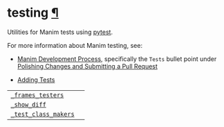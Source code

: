 # testing [¶](https://docs.manim.community/en/stable/reference/manim.utils.testing.html\#module-manim.utils.testing "Link to this heading")

Utilities for Manim tests using [pytest](https://pytest.org/).

For more information about Manim testing, see:

- [Manim Development Process](https://docs.manim.community/en/stable/contributing/development.html), specifically the `Tests` bullet
point under [Polishing Changes and Submitting a Pull Request](https://docs.manim.community/en/stable/contributing/development.html#polishing-changes-and-submitting-a-pull-request)

- [Adding Tests](https://docs.manim.community/en/stable/contributing/testing.html)


|     |     |
| --- | --- |
| [`_frames_testers`](https://docs.manim.community/en/stable/reference/manim.utils.testing._frames_testers.html#module-manim.utils.testing._frames_testers "manim.utils.testing._frames_testers") |  |
| [`_show_diff`](https://docs.manim.community/en/stable/reference/manim.utils.testing._show_diff.html#module-manim.utils.testing._show_diff "manim.utils.testing._show_diff") |  |
| [`_test_class_makers`](https://docs.manim.community/en/stable/reference/manim.utils.testing._test_class_makers.html#module-manim.utils.testing._test_class_makers "manim.utils.testing._test_class_makers") |  |